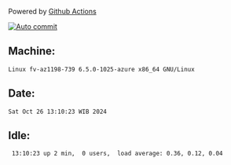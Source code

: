 Powered by [Github Actions](https://github.com/features/actions)

[![Auto commit](https://github.com/hiage/workstation/workflows/Auto%20commit/badge.svg)](https://github.com/hiage/workstation/actions?query=workflow%3A%22Auto+commit%22)

## Machine:
```
Linux fv-az1198-739 6.5.0-1025-azure x86_64 GNU/Linux
```
## Date:
```
Sat Oct 26 13:10:23 WIB 2024
```
## Idle:
```
 13:10:23 up 2 min,  0 users,  load average: 0.36, 0.12, 0.04
```
